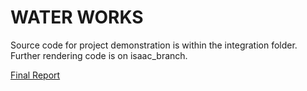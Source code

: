 # WATER WORKS

Source code for project demonstration is within the integration folder. 
Further rendering code is on isaac_branch. 

[Final Report](Water_Works_Final_Report.pdf)
